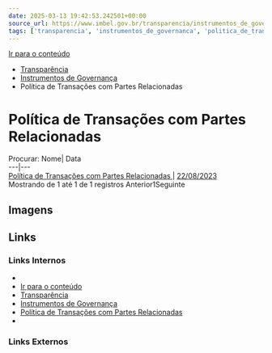 ```yaml
---
date: 2025-03-13 19:42:53.242501+00:00
source_url: https://www.imbel.gov.br/transparencia/instrumentos_de_governanca/politica_de_transacoes_com_partes_relacionadas
tags: ['transparencia', 'instrumentos_de_governanca', 'politica_de_transacoes_com_partes_relacionadas']
---
```


[](https://www.imbel.gov.br/transparencia/instrumentos_de_governanca/politica_de_transacoes_com_partes_relacionadas)
[Ir para o conteúdo](https://www.imbel.gov.br/transparencia/instrumentos_de_governanca/politica_de_transacoes_com_partes_relacionadas#conteudo)
  * [ Transparência](https://www.imbel.gov.br/transparencia)
  * [ Instrumentos de Governança](https://www.imbel.gov.br/transparencia/instrumentos_de_governanca)
  * Política de Transações com Partes Relacionadas


# Política de Transações com Partes Relacionadas
Procurar:
Nome| Data  
---|---  
[ Política de Transações com Partes Relacionadas ](https://www.imbel.gov.br/storage/transparencia/1695134775.pdf) | [22/08/2023](https://www.imbel.gov.br/storage/transparencia/1695134775.pdf)  
Mostrando de 1 até 1 de 1 registros
Anterior1Seguinte
[ ](https://www.imbel.gov.br/transparencia/instrumentos_de_governanca/politica_de_transacoes_com_partes_relacionadas#home)


## Imagens



## Links

### Links Internos

- [](https://www.imbel.gov.br/transparencia/instrumentos_de_governanca/politica_de_transacoes_com_partes_relacionadas)
- [Ir para o conteúdo](https://www.imbel.gov.br/transparencia/instrumentos_de_governanca/politica_de_transacoes_com_partes_relacionadas#conteudo)
- [Transparência](https://www.imbel.gov.br/transparencia)
- [Instrumentos de Governança](https://www.imbel.gov.br/transparencia/instrumentos_de_governanca)
- [Política de Transações com Partes Relacionadas](https://www.imbel.gov.br/storage/transparencia/1695134775.pdf)
- [](https://www.imbel.gov.br/transparencia/instrumentos_de_governanca/politica_de_transacoes_com_partes_relacionadas#home)

### Links Externos


